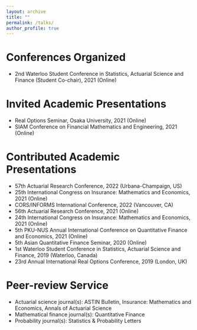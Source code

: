 ```yaml
---
layout: archive
title: ""
permalink: /talks/
author_profile: true
---
```


# Conferences Organized
* 2nd Waterloo Student Conference in Statistics, Actuarial Science and Finance (Student Co-chair), 2021 (Online)

# Invited Academic Presentations
* Real Options Seminar, Osaka University, 2021 (Online)
* SIAM Conference on Financial Mathematics and Engineering, 2021 (Online)

# Contributed Academic Presentations
* 57th Actuarial Research Conference, 2022 (Urbana-Champaign, US)
* 25th International Congress on Insurance: Mathematics and Economics, 2021 (Online)
* CORS/INFORMS International Conference, 2022 (Vancouver, CA)
* 56th Actuarial Research Conference, 2021 (Online)
* 24th International Congress on Insurance: Mathematics and Economics, 2021 (Online)
* 5th PKU-NUS Annual International Conference on Quantitative Finance and Economics, 2021 (Online)
* 5th Asian Quantitative Finance Seminar, 2020 (Online)
* 1st Waterloo Student Conference in Statistics, Actuarial Science and Finance, 2019 (Waterloo, Canada)
* 23rd Annual International Real Options Conference, 2019 (London, UK)

# Peer-review Service
* Actuarial science journal(s): ASTIN Bulletin, Insurance: Mathematics and Economics, Annals of Actuarial Science
* Mathematical finance journal(s): Quantitative Finance
* Probability journal(s): Statistics & Probability Letters
